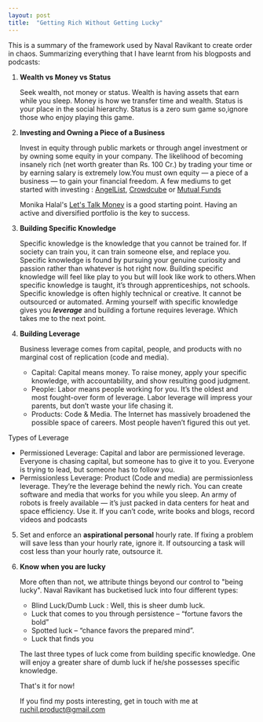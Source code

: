 ```yaml
---
layout: post
title:  "Getting Rich Without Getting Lucky"
---
```


This is a summary of the framework used by Naval Ravikant to create order in chaos. Summarizing everything that I have learnt from his blogposts and podcasts: 

1. **Wealth vs Money vs Status** 

   Seek wealth, not money or status. Wealth is having assets that earn while you sleep. Money is how we transfer time and wealth. Status is your place in the social hierarchy. Status is a zero sum game so,ignore those who enjoy playing this game. 

2. **Investing and Owning a Piece of a Business**

   Invest in equity through public markets or through angel investment or by owning some equity in your 
   company. The likelihood of becoming insanely rich (net worth greater than Rs. 100 Cr.) by trading your time or by earning salary is extremely low.You must own equity — a piece of a business — to gain your financial freedom. A few mediums to get started with investing : [AngelList][jekyll-Angellist], [Crowdcube][jekyll-crowdcube] or [Mutual Funds][jekyll-mutualfunds]

   Monika Halal's [Let's Talk Money][jekyll-book] is a good starting point. Having an active and diversified portfolio is the key to success. 

3. **Building Specific Knowledge** 

   Specific knowledge is the knowledge that you cannot be trained for. If society can train you, it can train someone else, and replace you. Specific knowledge is found by pursuing your genuine curiosity and passion rather than whatever is hot right now. Building specific knowledge will feel like play to you but will look like work to others.When specific knowledge is taught, it’s through apprenticeships, not schools. Specific knowledge is often highly technical or creative. It cannot be outsourced or automated. Arming yourself with specific knowledge gives you ***leverage*** and building a fortune requires leverage. Which takes me to the next point. 

4. **Building Leverage**

   Business leverage comes from capital, people, and products with no marginal cost of replication (code and media).
   * Capital: Capital means money. To raise money, apply your specific knowledge, with accountability, and show resulting good judgment.
   * People: Labor means people working for you. It’s the oldest and most fought-over form of leverage. Labor leverage will impress your parents, but don’t waste your life chasing it.
   * Products: Code & Media. The Internet has massively broadened the possible space of careers. Most people haven’t figured this out yet.
    
  Types of Leverage
  * Permissioned Leverage: Capital and labor are permissioned leverage. Everyone is chasing capital, but someone has to give it to you. Everyone is trying to lead, but someone has to follow you.
  * Permissionless Leverage: Product (Code and media) are permissionless leverage. They’re the leverage behind the newly rich. You can create software and media that works for you while you sleep. An army of robots is freely available — it’s just packed in data centers for heat and space efficiency. Use it. If you can’t code, write books and blogs, record videos and podcasts

5. Set and enforce an **aspirational personal** hourly rate. If fixing a problem will save less than your 
   hourly rate, ignore it. If outsourcing a task will cost less than your hourly rate, outsource it.

6. **Know when you are lucky** 

   More often than not, we attribute things beyond our control to "being lucky". Naval Ravikant has bucketised luck into four different types: 

   * Blind Luck/Dumb Luck : Well, this is sheer dumb luck.
   * Luck that comes to you through persistence – “fortune favors the bold”
   * Spotted luck – “chance favors the prepared mind”. 
   * Luck that finds you 

   The last three types of luck come from building specific knowledge. One will enjoy a greater share of dumb luck if he/she possesses specific knowledge. 

   That's it for now! 

   If you find my posts interesting, get in touch with me at ruchil.product@gmail.com

   [jekyll-Angellist]: https://angel.co
   [jekyll-crowdcube]: https://www.crowdcube.com
   [jekyll-mutualfunds]: https://en.wikipedia.org/wiki/Mutual_fund
   [jekyll-book]: https://www.amazon.in/s?k=lets+talk+money&adgrpid=58389672949&ext_vrnc=hi&gclid=EAIaIQobChMIzdb25v_76gIVDSQrCh2PSAQoEAAYAiAAEgLqNPD_BwE&hvadid=426078221670&hvdev=c&hvlocphy=1007765&hvnetw=g&hvqmt=e&hvrand=5468676216733939630&hvtargid=kwd-330135955363&hydadcr=23639_1979266&tag=googinhydr1-21&ref=pd_sl_7uqirjrj4i_e













    














